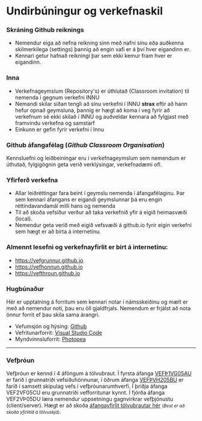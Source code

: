 # Undirbúningur og verkefnaskil

### Skráning Github reiknings

* Nemendur eiga að nefna reikning sinn með nafni sínu eða auðkenna skilmerkilega (settings) þannig að engin vafi er á því hver eigandinn er.
* Kennari getur hafnað reikningi þar sem ekki kemur fram hver er eigandinn.

### Inna 

* Verkefnageymslum (Repository's) er úthlutað (Classroom invitation) til nemenda í gegnum verkefni INNU
* Nemandi skilar síðan tengli að sínu verkefni í INNU **strax** eftir að hann hefur opnað geymsluna, þannig er hægt að koma í veg fyrir að verkefnum sé ekki skilað í INNU og auðveldar kennara að fylgjast með framvindu verkefna og samstarf
* Einkunn er gefin fyrir verkefni í Innu

### Github áfangafélag (_Github Classroom Organisation_)

Kennsluefni og leiðbeiningar eru í verkefnageymslum sem nemendum er úthutað, fylgigögnin geta verið verklýsingar, verkefnadæmi ofl.  

### Yfirferð verkefna

* Allar leiðréttingar fara beint í geymslu nemenda í áfangafélaginu. Þar sem kennari áfangans er eigandi geymslunnar þá eru engin réttindavandamál milli hans og nemenda 
* Til að skoða vefsíður verður að taka verkefnið yfir á eigið heimasvæði (local).
* Nemendur geta verið með eigið vefsvæði á github.io fyrir eigin verkefni sem hægt er að birta á internetinu.

### Almennt lesefni og verkefnayfirlit er birt á internetinu: 

* https://vefgrunnur.github.io
* https://vefhonnun.github.io 
* https://vefthroun.github.io

### Hugbúnaður

Hér er upptalning á forritum sem kennari notar í námsskeiðinu og mælt er með að nemendur noti, þau eru öll gjaldfrjals. Nemendum er frjálst að nota önnur forrit ef þau skila sama árangri.

* Vefumsjón og hýsing: [Github](https://github.com)
* Vefritunarforrit: [Visual Studio Code](https://code.visualstudio.com/)
* Myndvinnsluforrit: [Photopea](https://www.photopea.com/)

<hr>

### Vefþróun

Vefþróun er kennd í 4 áföngum á tölvubraut. Í fyrsta áfanga [VEFÞ1VG05AU](https://vefgrunnur.github.io/) er farið í grunnatriði vefsíðuhönnunar, í öðrum áfanga [VEFÞVH205BU](https://vefhonnun.github.io/) er farið í samsett skipulag vefs í vefþróunarumhverfi. Í þriðja áfanga VEF2VF05CU eru grunnatriði vefforritunar kynnt. Í fjórða áfanga VEF2VÞ05DU læra nemendur uppsetningu gagnvirkrar vefþjónustu (client/server).  Hægt er að skoða <a href="https://tskoli.github.io"> áfangayfirlit tölvubrautar hér</a> <small>(_Best er að skoða yfirlitið á tölvuskjá_)</small>.







